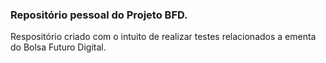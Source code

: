 ### Repositório pessoal do Projeto BFD.

Respositório criado com o intuito de realizar testes relacionados a ementa do Bolsa Futuro Digital.
